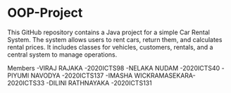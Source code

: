 # OOP-Project
This GitHub repository contains a Java project for a simple Car Rental System. The system allows users to rent cars, return them, and calculates rental prices. It includes classes for vehicles, customers, rentals, and a central system to manage operations.

Members -VIRAJ RAJAKA         -2020ICTS98
        -NELAKA NUDAM         -2020ICTS40
        -PIYUMI NAVODYA       -2020ICTS137
        -IMASHA WICKRAMASEKARA-2020ICTS33
        -DILINI RATHNAYAKA    -2020ICTS131
